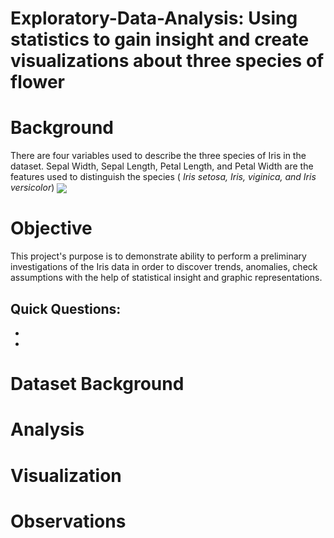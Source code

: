 # Exploratory-Data-Analysis: Using statistics to gain insight and create visualizations about three species of flower

# Background 
There are four variables used to describe the three species of Iris in the dataset. Sepal Width, Sepal Length, Petal Length, and Petal Width are the features used to distinguish the species ( <em>Iris setosa, Iris, viginica, and Iris versicolor</em>) 
<img align="center" src="https://miro.medium.com/max/700/0*Uw37vrrKzeEWahdB"/>
# Objective
This project's purpose is to demonstrate ability to perform a preliminary investigations of the Iris data in order to discover trends, anomalies, check assumptions with the help of statistical insight and graphic representations. 

Quick Questions:
- 
-
-
# Dataset Background

# Analysis


# Visualization



# Observations
